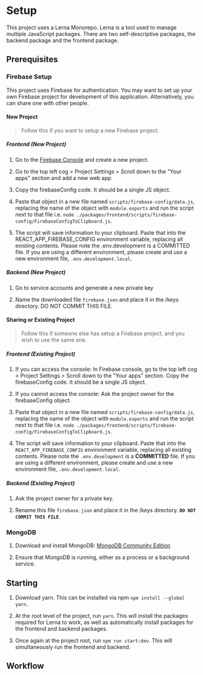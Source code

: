 # Setup

This project uses a Lerna Monorepo. Lerna is a tool used to manage multiple
JavaScript packages. There are two self-descriptive packages, the backend
package and the frontend package.

## Prerequisites

### Firebase Setup

This project uses Firebase for authentication. You may want to set up your own
Firebase project for development of this application. Alternatively, you can
share one with other people.

#### New Project

> Follow this if you want to setup a new Firebase project.

##### Frontend (New Project)

1. Go to the [Firebase Console](https://console.firebase.google.com/) and create
   a new project.

2. Go to the top left cog > Project Settings > Scroll down to the "Your apps"
   section and add a new web app.

3. Copy the firebaseConfig code. It should be a single JS object.

4. Paste that object in a new file named `scripts/firebase-config/data.js`,
   replacing the name of the object with `module.exports` and run the script
   next to that file i.e. `node ./packages/frontend/scripts/firebase-config/FirebaseConfigToClipboard.js`.

5. The script will save information to your clipboard. Paste that into the
   REACT_APP_FIREBASE_CONFIG environment variable, replacing all existing
   contents. Please note the .env.development is a COMMITTED file. If you are
   using a different environment, please create and use a new environment file,
   `.env.development.local`.

##### Backend (New Project)

1. Go to service accounts and generate a new private key

2. Name the downloaded file `firebase.json` and place it in the /keys directory.
   DO NOT COMMIT THIS FILE.

#### Sharing or Existing Project

> Follow this if someone else has setup a Firebase project, and you wish to use
> the same one.

##### Frontend (Existing Project)

1. If you can access the console: In Firebase console, go to the top left cog >
   Project Settings > Scroll down to the "Your apps" section. Copy the
   firebaseConfig code. It should be a single JS object.

2. If you cannot access the console: Ask the project owner for the
   firebaseConfig object.

3. Paste that object in a new file named `scripts/firebase-config/data.js`,
   replacing the name of the object with `module.exports` and run the script
   next to that file i.e. `node ./packages/frontend/scripts/firebase-config/FirebaseConfigToClipboard.js`.

4. The script will save information to your clipboard. Paste that into the
   `REACT_APP_FIREBASE_CONFIG` environment variable, replacing all existing
   contents. Please note the `.env.development` is a **COMMITTED** file. If you are
   using a different environment, please create and use a new environment file,
   `.env.development.local`.

##### Backend (Existing Project)

1. Ask the project owner for a private key.

2. Rename this file `firebase.json` and place it in the /keys directory. **`DO NOT COMMIT THIS FILE`**.

### MongoDB

1. Download and install MongoDB: [MongoDB Community
   Edition](https://www.mongodb.com/try/download/community)

2. Ensure that MongoDB is running, either as a process or a background service.

## Starting

1. Download yarn. This can be installed via npm `npm install --global yarn`.

2. At the root level of the project, run `yarn`. This will install the packages
   required for Lerna to work, as well as automatically install packages for the
   frontend and backend packages.

3. Once again at the project root, run `npm run start:dev`. This will simultaneously run the frontend and backend.

## Workflow
